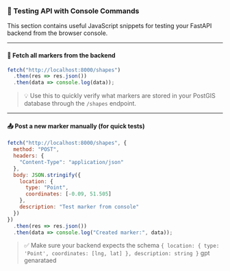 
### 🧪 Testing API with Console Commands

This section contains useful JavaScript snippets for testing your FastAPI backend from the browser console.

---

#### 🔄 Fetch all markers from the backend

```js
fetch("http://localhost:8000/shapes")
  .then(res => res.json())
  .then(data => console.log(data));
```

> 💡 Use this to quickly verify what markers are stored in your PostGIS database through the `/shapes` endpoint.

---

#### 📤 Post a new marker manually (for quick tests)

```js
fetch("http://localhost:8000/shapes", {
  method: "POST",
  headers: {
    "Content-Type": "application/json"
  },
  body: JSON.stringify({
    location: {
      type: "Point",
      coordinates: [-0.09, 51.505]
    },
    description: "Test marker from console"
  })
})
  .then(res => res.json())
  .then(data => console.log("Created marker:", data));
```

> ✅ Make sure your backend expects the schema `{ location: { type: 'Point', coordinates: [lng, lat] }, description: string }`
gpt genarataed
